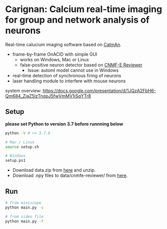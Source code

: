 # Carignan: Calcium real-time imaging for group and network analysis of neurons
Real-time calucium imaging software based on [CaImAn](https://caiman.readthedocs.io/en/master/).
- frame-by-frame OnACID with simple GUI
    - works on Windows, Mac or Linux
    - false-positive neuron detector based on [CNMF-E Reviewer](https://github.com/jf-lab/cnmfe-reviewer)
        - Issue: automl model cannot use in Windows
- real-time detection of synchronous firing of neurons
- laser handling module to interfere with mouse neurons

system overview: https://docs.google.com/presentation/d/1JQzA2FbH6-Qm684_ZjaZ5lzTnqpJ5fwVmMV1iSqYTr8

## Setup
**please set Python to version 3.7 before runnning below**
```bash
python -V # >> 3.7.0

# Mac / Linux
source setup.sh

# Windows
setup.ps1
```
- Download data.zip from [here](https://drive.google.com/file/d/1DZVDDY6LErDou6d9tBWW139qIyP7aYQm) and unzip.
- Download .npy files to data/cnmfe-reviewer/ from [here](https://drive.google.com/drive/folders/1pGGwUzSI7Hm6gBrilP1SIm0C5bnX7MSO).

<!-- **Optional:** Sample full video data is [here](https://drive.google.com/drive/folders/19JVMEmVVxG6AtkfQFEvBlNtHI4BpuHR0). -->

## Run
```bash
# from miniscope
python main.py -s

# from video file
python main.py -f
```
